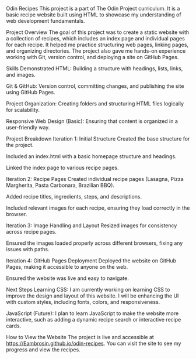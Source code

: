 Odin Recipes
This project is a part of The Odin Project curriculum. It is a basic recipe website built using HTML to showcase my understanding of web development fundamentals.

Project Overview
The goal of this project was to create a static website with a collection of recipes, which includes an index page and individual pages for each recipe. It helped me practice structuring web pages, linking pages, and organizing directories. The project also gave me hands-on experience working with Git, version control, and deploying a site on GitHub Pages.

Skills Demonstrated
HTML: Building a structure with headings, lists, links, and images.

Git & GitHub: Version control, committing changes, and publishing the site using GitHub Pages.

Project Organization: Creating folders and structuring HTML files logically for scalability.

Responsive Web Design (Basic): Ensuring that content is organized in a user-friendly way.

Project Breakdown
Iteration 1: Initial Structure
Created the base structure for the project.

Included an index.html with a basic homepage structure and headings.

Linked the index page to various recipe pages.

Iteration 2: Recipe Pages
Created individual recipe pages (Lasagna, Pizza Margherita, Pasta Carbonara, Brazilian BBQ).

Added recipe titles, ingredients, steps, and descriptions.

Included relevant images for each recipe, ensuring they load correctly in the browser.

Iteration 3: Image Handling and Layout
Resized images for consistency across recipe pages.

Ensured the images loaded properly across different browsers, fixing any issues with paths.

Iteration 4: GitHub Pages Deployment
Deployed the website on GitHub Pages, making it accessible to anyone on the web.

Ensured the website was live and easy to navigate.

Next Steps
Learning CSS: I am currently working on learning CSS to improve the design and layout of this website. I will be enhancing the UI with custom styles, including fonts, colors, and responsiveness.

JavaScript (Future): I plan to learn JavaScript to make the website more interactive, such as adding a dynamic recipe search or interactive recipe cards.

How to View the Website
The project is live and accessible at https://Eambrosin.github.io/odin-recipes. You can visit the site to see my progress and view the recipes.

